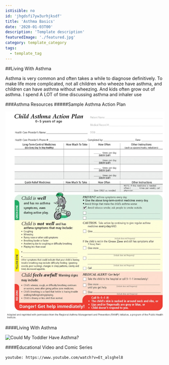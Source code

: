 ```yaml
---
isVisible: no
id: 'jhgdsfi7yw3urhjksdf'
title: 'Asthma Basics'
date: '2020-01-03T00'
description: 'Template description'
featuredImage: './featured.jpg'
category: template_category
tags:
  - template_tag
---
```


##Living With Asthma

Asthma is very common and often takes a while to diagnose definitively. To make life more complicated, not all children who wheeze have asthma, and children can have asthma without wheezing. And kids often grow out of asthma. I spend A LOT of time discussing asthma and inhaler use

###Asthma Resources
#####Sample Asthma Action Plan

![Child Asthma Action Plan](./section3_component2f3-10b.jpg)

####Living With Asthma 

![Could My Toddler Have Asthma?](https://www.nationaljewish.org/NJH/media/img/Health%20Insights/Infographics/Clues-Your-Toddler-May-Have-Asthma-Infographic.jpg)

####Educational Video and Comic Series 

`youtube: https://www.youtube.com/watch?v=Et_alsghel8`
